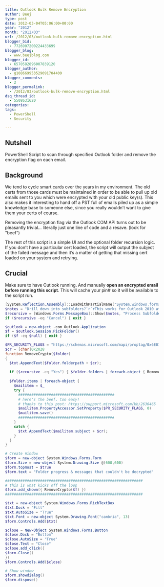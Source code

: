 ```yaml
---
title: Outlook Bulk Remove Encryption
author: Beej
type: post
date: 2012-03-04T05:06:00+00:00
year: "2012"
month: "2012/03"
url: /2012/03/outlook-bulk-remove-encryption.html
blogger_bid:
  - 7726907200224433699
blogger_blog:
  - www.beejblog.com
blogger_id:
  - 6570582896007839120
blogger_author:
  - g108669953529091704409
blogger_comments:
  - 2
blogger_permalink:
  - /2012/03/outlook-bulk-remove-encryption.html
dsq_thread_id:
  - 5508631620
categories:
tags:
  - PowerShell
  - Security

---
```

## Nutshell

PowerShell Script to scan through specified Outlook folder and remove the encryption flag on each email.

## Background

We tend to cycle smart cards over the years in my environment. The old certs from those cards must be maintained in order to be able to pull up old emails sent to you which were encrypted with your old public key(s). This also makes it interesting to hand off a PST full of emails piled up as a simple knowledge base to someone else, since you really wouldn’t want to give them your certs of course.

Removing the encryption flag via the Outlook COM API turns out to be pleasantly trivial… literally just one line of code and a resave. (look for "beef")

The rest of this script is a simple UI and the optional folder recursion logic. If you don’t have a particular cert loaded, the script will output the subject of the failed message and then it’s a matter of getting that missing cert loaded on your system and retrying.

## Crucial

Make sure to have Outlook running. And manually **open an encrypted email before running this script**. This will cache your pin# so it will be available to the script run.

```powershell
[System.Reflection.Assembly]::LoadWithPartialName("System.windows.forms") | Out-Null
$notes = "Drill down into subfolders?`r`rThis works for Outlook 2010 at least.`rMake sure to have Outlook running.`rand manually open an encrypted email before running this script.`r(this will cache your pin# so it will apply to scripted access)"
$recursive = [Windows.Forms.MessageBox]::Show($notes, "Process Subfolders?", "yesnocancel")
if ($recursive -eq "Cancel") { exit }

$outlook = new-object -com Outlook.Application
$f = $outlook.Session.PickFolder()
if ($f -eq $null) { exit }

$PR_SECURITY_FLAGS = "https://schemas.microsoft.com/mapi/proptag/0x6E010003"
$cr = [char]0x2028
function RemoveCrypto($folder)
{ 
  $txt.AppendText($folder.folderpath + $cr);
  
  if ($recursive -eq "Yes") { $folder.folders | foreach-object { RemoveCrypto($_) } }
  
  $folder.items | foreach-object {
    $mailitem = $_
    try {
      ############################################
      # here's the beef. too easy!
      # thanks to this post: https://support.microsoft.com/kb/2636465
      $mailitem.PropertyAccessor.SetProperty($PR_SECURITY_FLAGS, 0)
      $mailitem.save()
      ############################################ 
    }
    catch {
      $txt.AppendText($mailitem.subject + $cr);
    }
  }
}

# Create Window
$form = new-object System.Windows.Forms.Form
$form.Size = new-object System.Drawing.Size @(600,600)
$form.topmost = $true
$form.text = "Folder progress & messages that couldn't be decrypted"

###############################################################
# this is what kicks off the loop
$form.add_shown({ RemoveCrypto($f) }) 
###############################################################

$txt = new-object System.Windows.Forms.RichTextBox
$txt.Dock = "Fill"
$txt.AutoSize = "True"
$txt.Font = new-object System.Drawing.Font("cambria", 13)
$form.Controls.Add($txt)

$close = New-Object System.Windows.Forms.Button
$close.Dock = "Bottom"
$close.AutoSize = "True"
$close.Text = "Close"
$close.add_click({
$form.Close()
})
$form.Controls.Add($close)

# Show window
$form.showdialog()
$form.dispose()
```